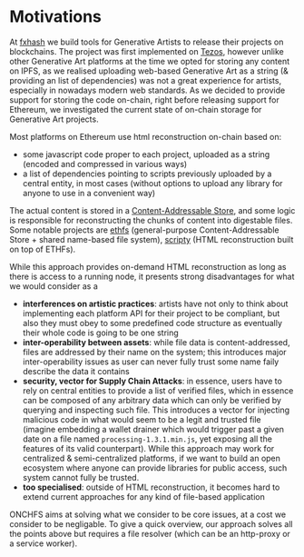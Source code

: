 # Motivations

At [fxhash](https://fxhash.xyz) we build tools for Generative Artists to release their projects on blockchains. The project was first implemented on [Tezos](https://tezos.com/), however unlike other Generative Art platforms at the time we opted for storing any content on IPFS, as we realised uploading web-based Generative Art as a string (& providing an list of dependencies) was not a great experience for artists, especially in nowadays modern web standards. As we decided to provide support for storing the code on-chain, right before releasing support for Ethereum, we investigated the current state of on-chain storage for Generative Art projects.

Most platforms on Ethereum use html reconstruction on-chain based on:

- some javascript code proper to each project, uploaded as a string (encoded and compressed in various ways)
- a list of dependencies pointing to scripts previously uploaded by a central entity, in most cases (without options to upload any library for anyone to use in a convenient way)

The actual content is stored in a [Content-Addressable Store](https://en.wikipedia.org/wiki/Content-addressable_storage), and some logic is responsible for reconstructing the chunks of content into digestable files. Some notable projects are [ethfs](https://github.com/holic/ethfs) (general-purpose Content-Addressable Store + shared name-based file system), [scripty](https://github.com/intartnft/scripty.sol) (HTML reconstruction built on top of ETHFs).

While this approach provides on-demand HTML reconstruction as long as there is access to a running node, it presents strong disadvantages for what we would consider as a

- **interferences on artistic practices**: artists have not only to think about implementing each platform API for their project to be compliant, but also they must obey to some predefined code structure as eventually their whole code is going to be one string
- **inter-operability between assets**: while file data is content-addressed, files are addressed by their name on the system; this introduces major inter-operability issues as user can never fully trust some name faily describe the data it contains
- **security, vector for Supply Chain Attacks**: in essence, users have to rely on central entities to provide a list of verified files, which in essence can be composed of any arbitrary data which can only be verified by querying and inspecting such file. This introduces a vector for injecting malicious code in what would seem to be a legit and trusted file (imagine embedding a wallet drainer which would trigger past a given date on a file named `processing-1.3.1.min.js`, yet exposing all the features of its valid counterpart). While this approach may work for centralized & semi-centralized platforms, if we want to build an open ecosystem where anyone can provide libraries for public access, such system cannot fully be trusted.
- **too specialised**: outside of HTML reconstruction, it becomes hard to extend current approaches for any kind of file-based application

ONCHFS aims at solving what we consider to be core issues, at a cost we consider to be negligable. To give a quick overview, our approach solves all the points above but requires a file resolver (which can be an http-proxy or a service worker).
